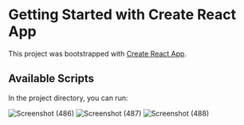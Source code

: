# Getting Started with Create React App

This project was bootstrapped with [Create React App](https://github.com/facebook/create-react-app).

## Available Scripts

In the project directory, you can run:

![Screenshot (486)](https://user-images.githubusercontent.com/86410067/151652396-f597f4af-1173-4eb5-a8d5-cef1e14598e9.png)
![Screenshot (487)](https://user-images.githubusercontent.com/86410067/151652400-134d7686-4641-4b1a-a683-8f2a4984cf66.png)
![Screenshot (488)](https://user-images.githubusercontent.com/86410067/151652402-01b91e90-205b-49be-8888-410b0ad692b0.png)
